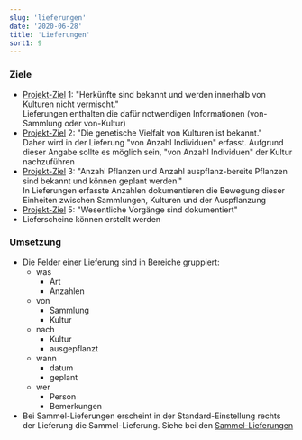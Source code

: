 ```yaml
---
slug: 'lieferungen'
date: '2020-06-28'
title: 'Lieferungen'
sort1: 9
---
```


### Ziele

- [Projekt-Ziel](/ziele) 1: "Herkünfte sind bekannt und werden innerhalb von Kulturen nicht vermischt."<br/>
  Lieferungen enthalten die dafür notwendigen Informationen (von-Sammlung oder von-Kultur)
- [Projekt-Ziel](/ziele) 2: "Die genetische Vielfalt von Kulturen ist bekannt."<br/>
  Daher wird in der Lieferung "von Anzahl Individuen" erfasst. Aufgrund dieser Angabe sollte es möglich sein, "von Anzahl Individuen" der Kultur nachzuführen
- [Projekt-Ziel](/ziele) 3: "Anzahl Pflanzen und Anzahl auspflanz-bereite Pflanzen sind bekannt und können geplant werden."<br/>
  In Lieferungen erfasste Anzahlen dokumentieren die Bewegung dieser Einheiten zwischen Sammlungen, Kulturen und der Auspflanzung
- [Projekt-Ziel](/ziele) 5: "Wesentliche Vorgänge sind dokumentiert"
- Lieferscheine können erstellt werden

### Umsetzung

- Die Felder einer Lieferung sind in Bereiche gruppiert:
  - was
    - Art
    - Anzahlen
  - von
    - Sammlung
    - Kultur
  - nach
    - Kultur
    - ausgepflanzt
  - wann
    - datum
    - geplant
  - wer
    - Person
    - Bemerkungen
- Bei Sammel-Lieferungen erscheint in der Standard-Einstellung rechts der Lieferung die Sammel-Lieferung. Siehe bei den [Sammel-Lieferungen](/Sammel-Lieferungen)
